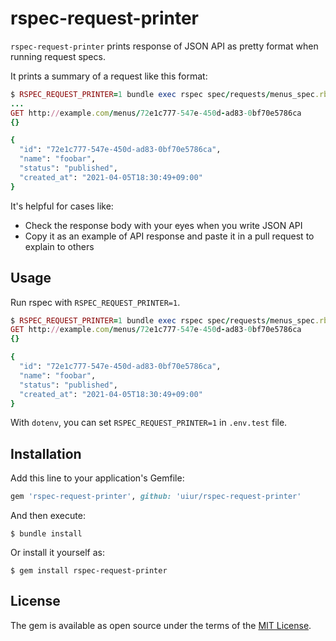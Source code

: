 # rspec-request-printer

`rspec-request-printer` prints response of JSON API as pretty format when running request specs.

It prints a summary of a request like this format:

```ruby
$ RSPEC_REQUEST_PRINTER=1 bundle exec rspec spec/requests/menus_spec.rb
...
GET http://example.com/menus/72e1c777-547e-450d-ad83-0bf70e5786ca
{}

{
  "id": "72e1c777-547e-450d-ad83-0bf70e5786ca",
  "name": "foobar",
  "status": "published",
  "created_at": "2021-04-05T18:30:49+09:00"
}
```

It's helpful for cases like:

- Check the response body with your eyes when you write JSON API
- Copy it as an example of API response and paste it in a pull request to explain to others

## Usage

Run rspec with `RSPEC_REQUEST_PRINTER=1`.

```ruby
$ RSPEC_REQUEST_PRINTER=1 bundle exec rspec spec/requests/menus_spec.rb
GET http://example.com/menus/72e1c777-547e-450d-ad83-0bf70e5786ca
{}

{
  "id": "72e1c777-547e-450d-ad83-0bf70e5786ca",
  "name": "foobar",
  "status": "published",
  "created_at": "2021-04-05T18:30:49+09:00"
}
```

With `dotenv`, you can set `RSPEC_REQUEST_PRINTER=1` in `.env.test` file.

## Installation

Add this line to your application's Gemfile:

```ruby
gem 'rspec-request-printer', github: 'uiur/rspec-request-printer'
```

And then execute:

    $ bundle install

Or install it yourself as:

    $ gem install rspec-request-printer

## License

The gem is available as open source under the terms of the [MIT License](https://opensource.org/licenses/MIT).
